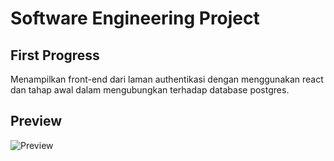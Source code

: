 # Software Engineering Project
## First Progress

Menampilkan front-end dari laman authentikasi dengan menggunakan react dan tahap awal dalam mengubungkan terhadap database postgres.

## Preview
![Preview](https://drive.google.com/uc?id=17rLY-u_OgjTjYeuXctYgjMdkIlb1KHKP)
